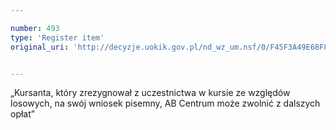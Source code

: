 ```yaml
---

number: 493
type: 'Register item'
original_uri: 'http://decyzje.uokik.gov.pl/nd_wz_um.nsf/0/F45F3A49E68F8F5BC12572DD00329599?OpenDocument'


---
```


„Kursanta, który zrezygnował z uczestnictwa w kursie ze względów losowych, na swój wniosek pisemny, AB Centrum może zwolnić z dalszych opłat”
